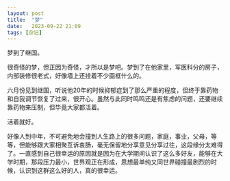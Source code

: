 ```yaml
---
layout: post
title:  "梦" 
date:   2023-09-22 21:09
tags: [杂记]
---
```


梦到了继国。

很奇怪的梦，但正因为奇怪，才所以是梦吧。梦到了在他家里，军医科分的房子，内部装修很老式，好像墙上还挂着不少画框什么的。

六月份见到继国，听说他20年的时候抑郁症到了那么严重的程度，但终于靠药物和自我调节恢复了过来，很开心。虽然与此同时鸣鸣还是有焦虑的问题，还要继续靠药物来压制，但毕竟大家都活着。

活着就好。

好像人到中年，不可避免地会撞到人生路上的很多问题，家庭，事业，父母，等等，但能够跟大家相聚互诉衷肠，毫无保留地分享意见分享过往，这段缘分太难得了。一直感到自己很幸运的原因就是因为在大学期间认识了这么多好友，能够在大学时期，那段压力最小，世界观正在形成，思想最单纯又同世界碰撞最剧烈的时候，认识到这群这么好的人，真的很幸运。